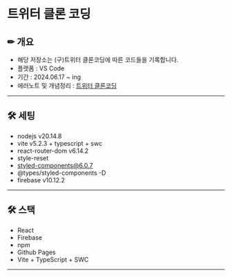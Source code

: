 # 트위터 클론 코딩
## ✏ 개요
- 해당 저장소는 (구)트위터 클론코딩에 따른 코드들을 기록합니다.  
- 플랫폼 : VS Code  
- 기간 : 2024.06.17 ~ ing  
- 에러노트 및 개념정리 : [트위터 클론코딩](https://daegom.notion.site/9a523c6a1e4f45e39651021e8cecf8d2?pvs=74)  
---  
## 🛠 세팅
- nodejs v20.14.8  
- vite v5.2.3 + typescript + swc  
- react-router-dom v6.14.2  
- style-reset  
- styled-components@6.0.7  
- @types/styled-components -D  
- firebase v10.12.2  
---  
## 🛠 스택
- React  
- Firebase  
- npm  
- Github Pages  
- Vite + TypeScript + SWC  
---